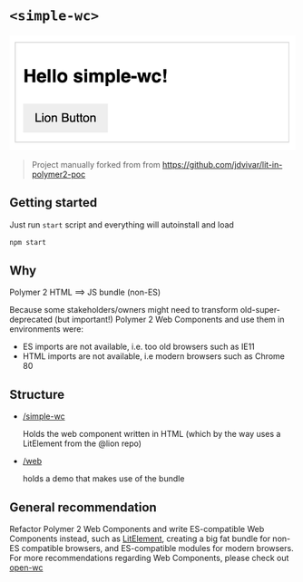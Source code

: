 # `<simple-wc>`
![screenshot](i.png)

> Project manually forked from from https://github.com/jdvivar/lit-in-polymer2-poc

## Getting started

Just run `start` script and everything will autoinstall and load
```sh
npm start
```

## Why

Polymer 2 HTML ==> JS bundle (non-ES)

Because some stakeholders/owners might need to transform old-super-deprecated (but important!) Polymer 2 Web Components and use them in environments were:
- ES imports are not available, i.e. too old browsers such as IE11
- HTML imports are not available, i.e modern browsers such as Chrome 80

## Structure

- [/simple-wc](/simple-wc)
  
  Holds the web component written in HTML (which by the way uses a LitElement from the @lion repo)

- [/web](/web)

  holds a demo that makes use of the bundle

## General recommendation

Refactor Polymer 2 Web Components and write ES-compatible Web Components instead, such as [LitElement](https://github.com/polymer/lit-element), creating a big fat bundle for non-ES compatible browsers, and ES-compatible modules for modern browsers. For more recommendations regarding Web Components, please check out [open-wc](https://open-wc.org/)